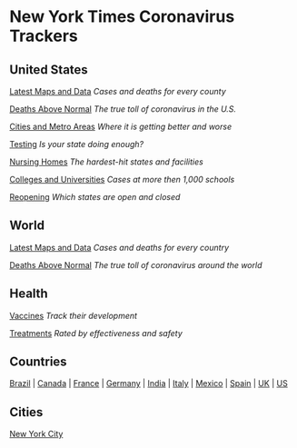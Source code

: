 
# New York Times Coronavirus Trackers

## United States

[Latest Maps and Data](https://www.nytimes.com/interactive/2020/us/coronavirus-us-cases.html) _Cases and deaths for every county_

[Deaths Above Normal](https://www.nytimes.com/interactive/2020/05/05/us/coronavirus-death-toll-us.html) _The true toll of coronavirus in the U.S._

[Cities and Metro Areas](https://www.nytimes.com/interactive/2020/04/23/upshot/five-ways-to-monitor-coronavirus-outbreak-us.html) _Where it is getting better and worse_

[Testing](https://www.nytimes.com/interactive/2020/us/coronavirus-testing.html) _Is your state doing enough?_

[Nursing Homes](https://www.nytimes.com/interactive/2020/us/coronavirus-nursing-homes.html) _The hardest-hit states and facilities_

[Colleges and Universities](https://www.nytimes.com/interactive/2020/us/covid-college-cases-tracker.html) _Cases at more then 1,000 schools_

[Reopening](https://www.nytimes.com/interactive/2020/us/states-reopen-map-coronavirus.html) _Which states are open and closed_

## World

[Latest Maps and Data](https://www.nytimes.com/interactive/2020/world/coronavirus-maps.html) _Cases and deaths for every country_

[Deaths Above Normal](https://www.nytimes.com/interactive/2020/04/21/world/coronavirus-missing-deaths.html) _The true toll of coronavirus around the world_

## Health

[Vaccines](https://www.nytimes.com/interactive/2020/science/coronavirus-vaccine-tracker.html) _Track their development_

[Treatments](https://www.nytimes.com/interactive/2020/science/coronavirus-drugs-treatments.html) _Rated by effectiveness and safety_

## Countries

[Brazil](https://www.nytimes.com/interactive/2020/world/americas/brazil-coronavirus-cases.html)
|
[Canada](https://www.nytimes.com/interactive/2020/world/canada/canada-coronavirus-cases.html)
|
[France](https://www.nytimes.com/interactive/2020/world/europe/france-coronavirus-cases.html)
|
[Germany](https://www.nytimes.com/interactive/2020/world/europe/germany-coronavirus-cases.html)
|
[India](https://www.nytimes.com/interactive/2020/world/asia/india-coronavirus-cases.html)
|
[Italy](https://www.nytimes.com/interactive/2020/world/europe/italy-coronavirus-cases.html)
|
[Mexico](https://www.nytimes.com/interactive/2020/world/americas/mexico-coronavirus-cases.html)
|
[Spain](https://www.nytimes.com/interactive/2020/world/europe/spain-coronavirus-cases.html)
|
[UK](https://www.nytimes.com/interactive/2020/world/europe/united-kingdom-coronavirus-cases.html)
|
[US](https://www.nytimes.com/interactive/2020/us/coronavirus-us-cases.html)

## Cities

[New York City](https://www.nytimes.com/interactive/2020/nyregion/new-york-city-coronavirus-cases.html)

